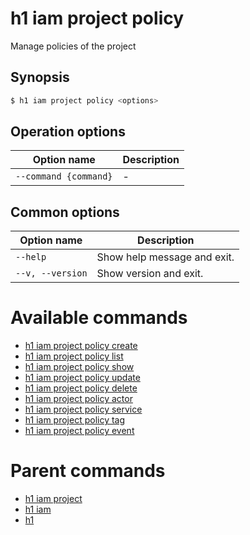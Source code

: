 
# h1 iam project policy

Manage policies of the project

## Synopsis

```bash
$ h1 iam project policy <options>
```

## Operation options

| Option name               | Description |
| ------------------------- | ----------- |
| ```--command {command}``` | -           |

## Common options

| Option name          | Description                 |
| -------------------- | --------------------------- |
| ```--help```         | Show help message and exit. |
| ```--v, --version``` | Show version and exit.      |

# Available commands

* [h1 iam project policy create](./create/README.md)
* [h1 iam project policy list](./list/README.md)
* [h1 iam project policy show](./show/README.md)
* [h1 iam project policy update](./update/README.md)
* [h1 iam project policy delete](./delete/README.md)
* [h1 iam project policy actor](./actor/README.md)
* [h1 iam project policy service](./service/README.md)
* [h1 iam project policy tag](./tag/README.md)
* [h1 iam project policy event](./event/README.md)

# Parent commands

* [h1 iam project](./../README.md)
* [h1 iam](./../../README.md)
* [h1](./../../../README.md)
